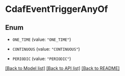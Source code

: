 # CdafEventTriggerAnyOf

## Enum


* `ONE_TIME` (value: `"ONE_TIME"`)

* `CONTINUOUS` (value: `"CONTINUOUS"`)

* `PERIODIC` (value: `"PERIODIC"`)


[[Back to Model list]](../README.md#documentation-for-models) [[Back to API list]](../README.md#documentation-for-api-endpoints) [[Back to README]](../README.md)


